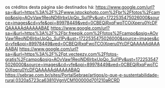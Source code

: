 os créditos desta página são destinados há:
https://www.google.com/url?sa=i&url=https%3A%2F%2Fwww.istockphoto.com%2Fbr%2Ffotos%2Fcampo&psig=AOvVaw1ReoND6lrbxUpQo_SuI1Pv&ust=1722535475026000&source=images&cd=vfe&opi=89978449&ved=0CBEQjRxqFwoTCOiXperu0YcDFQAAAAAdAAAAABAE
https://www.google.com/url?sa=i&url=https%3A%2F%2Fbr.freepik.com%2Ffotos%2Fcampo&psig=AOvVaw1ReoND6lrbxUpQo_SuI1Pv&ust=1722535475026000&source=images&cd=vfe&opi=89978449&ved=0CBEQjRxqFwoTCOiXperu0YcDFQAAAAAdAAAAABAI
https://www.google.com/url?sa=i&url=https%3A%2F%2Fpt.vecteezy.com%2Ffotos-gratis%2Fcampo&psig=AOvVaw1ReoND6lrbxUpQo_SuI1Pv&ust=1722535475026000&source=images&cd=vfe&opi=89978449&ved=0CBEQjRxqFwoTCOiXperu0YcDFQAAAAAdAAAAABAQ
https://sebrae.com.br/sites/PortalSebrae/artigos/o-que-e-sustentabilidade-rural,0320a5723ca63810VgnVCM100000d701210aRCRD
